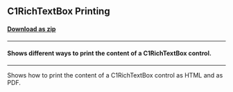 ## C1RichTextBox Printing
#### [Download as zip](https://downgit.github.io/#/home?url=https://github.com/GrapeCity/ComponentOne-WPF-Samples/tree/master/\NET_4.5.2\C1.WPF.RichTextBox\CS\Printing)
____
#### Shows different ways to print the content of a C1RichTextBox control.
____
Shows how to print the content of a C1RichTextBox control as HTML and as PDF.
